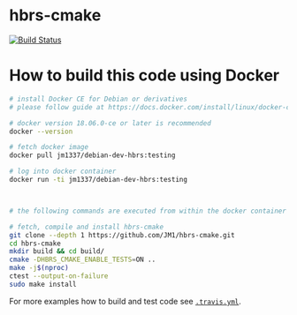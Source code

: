 # hbrs-cmake
[![Build Status](https://travis-ci.com/JM1/hbrs-cmake.svg?branch=master)](https://travis-ci.com/JM1/hbrs-cmake)

# How to build this code using Docker

```sh
# install Docker CE for Debian or derivatives
# please follow guide at https://docs.docker.com/install/linux/docker-ce/debian/

# docker version 18.06.0-ce or later is recommended
docker --version

# fetch docker image
docker pull jm1337/debian-dev-hbrs:testing

# log into docker container
docker run -ti jm1337/debian-dev-hbrs:testing



# the following commands are executed from within the docker container

# fetch, compile and install hbrs-cmake
git clone --depth 1 https://github.com/JM1/hbrs-cmake.git
cd hbrs-cmake
mkdir build && cd build/
cmake -DHBRS_CMAKE_ENABLE_TESTS=ON ..
make -j$(nproc)
ctest --output-on-failure
sudo make install
```

For more examples how to build and test code see [`.travis.yml`](https://github.com/JM1/hbrs-cmake/blob/master/.travis.yml).
